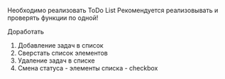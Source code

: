 Необходимо реализовать ToDo List
Рекомендуется реализовывать и проверять функции по одной!

Доработать

1. Добавление задач в список
2. Сверстать список элементов
3. Удаление задач в списке
4. Смена статуса - элементы списка - checkbox
